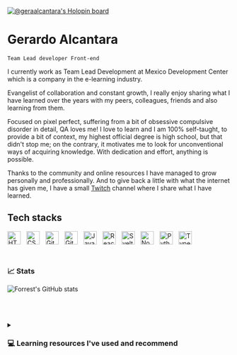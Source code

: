 [![@geraalcantara's Holopin board](https://holopin.io/api/user/board?user=geraalcantara)](https://holopin.io/@geraalcantara)

# Gerardo Alcantara

`Team Lead developer Front-end`

I currently work as Team Lead Development at Mexico Development Center which is a company in the e-learning industry.

Evangelist of collaboration and constant growth, I really enjoy sharing what I have learned over the years with my peers, colleagues, friends and also learning from them.

Focused on pixel perfect, suffering from a bit of obsessive compulsive disorder in detail, QA loves me!
I love to learn and I am 100% self-taught, to provide a bit of context, my highest official degree is high school, but that didn't stop me; on the contrary, it motivates me to look for unconventional ways of acquiring knowledge. With dedication and effort, anything is possible.

Thanks to the community and online resources I have managed to grow personally and professionally.
And to give back a little with what the internet has given me, I have a small [Twitch](https://www.twitch.tv/jaguar_ek) channel where I share what I have learned.

## Tech stacks

<img align="left" alt="HTML" width="30px" style="padding-right:10px;" src="https://cdn.jsdelivr.net/gh/devicons/devicon/icons/html5/html5-plain.svg" />
<img align="left" alt="CSS" width="30px" style="padding-right:10px;" src="https://cdn.jsdelivr.net/gh/devicons/devicon/icons/css3/css3-plain.svg" />
<img align="left" alt="Git" width="30px" style="padding-right:10px;" src="https://cdn.jsdelivr.net/gh/devicons/devicon/icons/git/git-original.svg" />
<img align="left" alt="GitHub" width="30px" style="padding-right:10px; padding-bottom:16px;" src="https://cdn.jsdelivr.net/gh/devicons/devicon/icons/github/github-original.svg" />
<img align="left" alt="JavaScript" width="30px" style="padding-right:10px;" src="https://cdn.jsdelivr.net/gh/devicons/devicon/icons/javascript/javascript-plain.svg" />
<img align="left" alt="React" width="30px" style="padding-right:10px;" src="https://cdn.jsdelivr.net/gh/devicons/devicon/icons/react/react-original.svg" />
<img align="left" alt="Svelte" width="30px" style="padding-right:10px;" src="https://cdn.jsdelivr.net/gh/devicons/devicon/icons/svelte/svelte-original.svg" />

<img align="left" alt="NodeJS" width="30px" style="padding-right:10px;" src="https://cdn.jsdelivr.net/gh/devicons/devicon/icons/nodejs/nodejs-original.svg" />
<img align="left" alt="Python" width="30px" style="padding-right:10px;" src="https://cdn.jsdelivr.net/gh/devicons/devicon/icons/python/python-plain.svg" />
<img align="left" alt="TypeScript" width="30px" style="padding-right:10px;" src="https://cdn.jsdelivr.net/gh/devicons/devicon/icons/typescript/typescript-plain.svg" />

<p style="padding-bottom:40px"></p>

#

### 📈 Stats

![Forrest's GitHub stats](https://github-readme-stats.vercel.app/api?username=GeraAlcantara&show_icons=true&theme=tokyonight)

<p style="padding-bottom:10px"></p>

#

<details>
 <summary><h3>💻 Learning resources I've used and recommend</h3></summary>
   <h3>Programing Free</h3>
   <ul>
      <li>
        <a target="_blank" href="https://www.freecodecamp.org/">freecodecamp</a>
      </li>
      <li>
        <a target="_blank" href="https://www.w3schools.com/">w3schools</a>
      </li>
      <li>
        <a target="_blank" href="https://www.edx.org/course/introduction-computer-science-harvardx-cs50x">CS50 Harvard</a>
      </li>
    </ul>
    <h3>Pay Course JavaScript</h3>
    <ul>
      <li>
        <a target="_blank" href="https://www.udemy.com/course/the-complete-javascript-course/">Jonas Schmedtmann - The Complete JavaScript Course</a>
      </li>
    </ul>
    <h3>Pay</h3>
    <ul>
      <li>
        <a target="_blank" href="https://www.udemy.com/course/the-complete-javascript-course/">Jonas Schmedtmann - The Complete JavaScript Course</a>
      </li>
    </ul>
    <h3>CSS Resources</h3>
    <ul>
      <li>
        <a target="_blank" href="https://css-tricks.com/">CSS tricks</a>
      </li>
      <li>
        <a target="_blank" href="https://flexboxfroggy.com/">Learn Flexbox</a>
      </li>
      <li>
        <a target="_blank" href="https://cssgridgarden.com/">Learn grid</a>
      </li>
    </ul>
</details>
